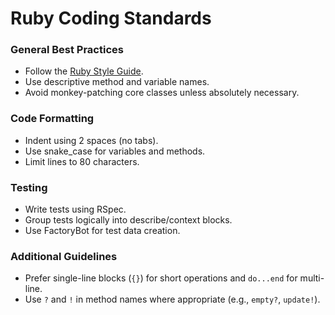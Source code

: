 # Ruby Coding Standards

### General Best Practices
- Follow the [Ruby Style Guide](https://rubystyle.guide/).
- Use descriptive method and variable names.
- Avoid monkey-patching core classes unless absolutely necessary.

### Code Formatting
- Indent using 2 spaces (no tabs).
- Use snake_case for variables and methods.
- Limit lines to 80 characters.

### Testing
- Write tests using RSpec.
- Group tests logically into describe/context blocks.
- Use FactoryBot for test data creation.

### Additional Guidelines
- Prefer single-line blocks (`{}`) for short operations and `do...end` for multi-line.
- Use `?` and `!` in method names where appropriate (e.g., `empty?`, `update!`).
